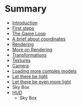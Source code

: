# Summary

* [Introduction](README.md)
* [First steps](chapter1/chapter1.md)
* [The Game Loop](chapter2/chapter2.md)
* [A brief about coordinates](chapter3/chapter3.md)
* [Rendering](chapter4/chapter4.md)
* [More on Rendering](chapter5/chapter5.md)
* [Transformations](chapter6/chapter6.md)
* [Textures](chapter7/chapter7.md)
* [Camera](chapter8/chapter8.md)
* [Loading more complex models](chapter9/chapter9.md)
* [Let there be light](chapter10/chapter10.md)
* [Let there be even more light](chapter11/chapter11.md)
* Sky Box
* [HUD](chapter12/chapter12.md)
   * Sky Box

